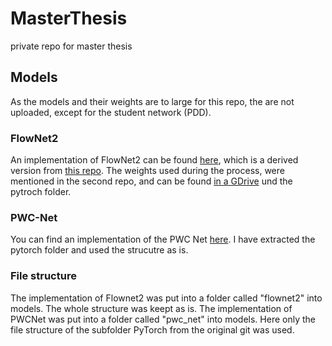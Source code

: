 # MasterThesis
private repo for master thesis

## Models
As the models and their weights are to large for this repo, the are not uploaded, except for the student network (PDD).

### FlowNet2
An implementation of FlowNet2 can be found [here](https://github.com/NVIDIA/flownet2-pytorch), which is a derived version from [this repo](https://github.com/ClementPinard/FlowNetPytorch). The weights used during the process, were mentioned in the second repo, and can be found [in a GDrive](https://drive.google.com/drive/folders/0B5EC7HMbyk3CbjFPb0RuODI3NmM) und the pytroch folder. 

### PWC-Net
You can find an implementation of the PWC Net [here](https://github.com/NVlabs/PWC-Net). I have extracted the pytorch folder and used the strucutre as is.

### File structure
The implementation of Flownet2 was put into a folder called "flownet2" into models. The whole structure was keept as is. 
The implementation of PWCNet was put into a folder called "pwc_net" into models. Here only the file structure of the subfolder PyTorch from the original git was used.